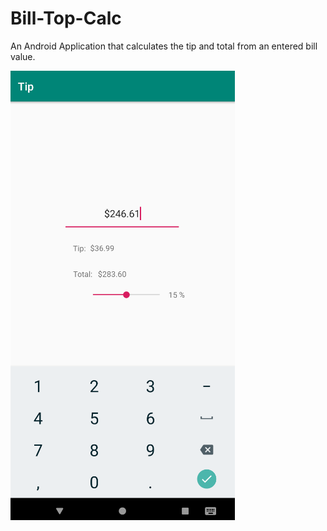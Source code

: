 # Bill-Top-Calc
An Android Application that calculates the tip and total from an entered bill value.

![Tip Calculator](tipCalc.png)
